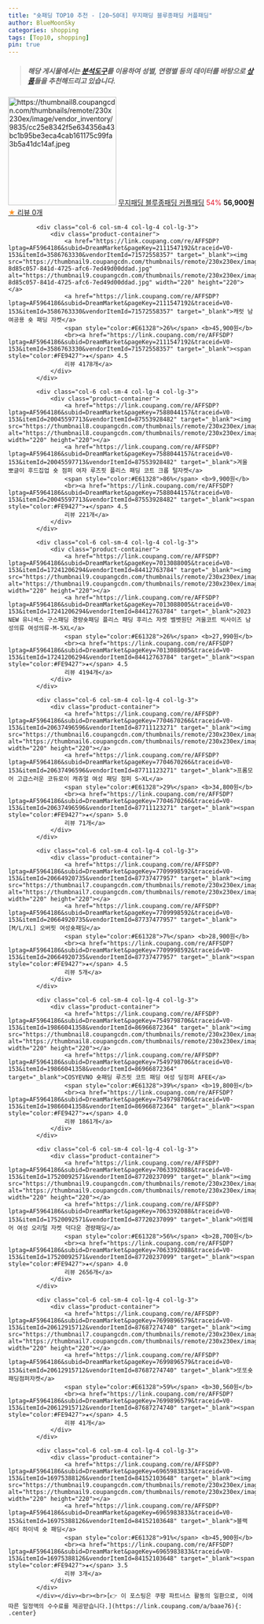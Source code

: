 ```yaml
---
title: "숏패딩 TOP10 추천 - [20~50대] 무지패딩 블루종패딩 커플패딩"
author: BlueMoonSky
categories: shopping
tags: [Top10, shopping]
pin: true
---
```


> ##### 해당 게시물에서는 [**분석도구**](https://itemscout.io/)를 이용하여 **성별**, **연령별** 등의 데이터를 바탕으로 [**상품**](https://link.coupang.com/a/baae76)들을 추천해드리고 있습니다.
<div class="container"><div class="row">
            <div class="col-6 col-sm-4 col-lg-4 col-lg-3">
                <div class="product-container">
                    <a href="https://link.coupang.com/re/AFFSDP?lptag=AF5964186&subid=DreamMarket&pageKey=7706864138&traceid=V0-153&itemId=20648541869&vendorItemId=87721787301" target="_blank"><img src="https://thumbnail8.coupangcdn.com/thumbnails/remote/230x230ex/image/vendor_inventory/9835/cc25e8342f5e634356a43bc1b95be3eca4cab161175c99fa3b5a41dc14af.jpeg" alt="https://thumbnail8.coupangcdn.com/thumbnails/remote/230x230ex/image/vendor_inventory/9835/cc25e8342f5e634356a43bc1b95be3eca4cab161175c99fa3b5a41dc14af.jpeg" width="220" height="220"></a>
                    <a href="https://link.coupang.com/re/AFFSDP?lptag=AF5964186&subid=DreamMarket&pageKey=7706864138&traceid=V0-153&itemId=20648541869&vendorItemId=87721787301" target="_blank">무지패딩 블루종패딩 커플패딩</a>
                    <span style="color:#E61328">54%</span> <b>56,900원</b>
                    <br><a href="https://link.coupang.com/re/AFFSDP?lptag=AF5964186&subid=DreamMarket&pageKey=7706864138&traceid=V0-153&itemId=20648541869&vendorItemId=87721787301" target="_blank"><span style="color:#FE9427">★</span> 
                    리뷰 0개</a>
                </div>
            </div>
            
            <div class="col-6 col-sm-4 col-lg-4 col-lg-3">
                <div class="product-container">
                    <a href="https://link.coupang.com/re/AFFSDP?lptag=AF5964186&subid=DreamMarket&pageKey=2111547192&traceid=V0-153&itemId=3586763330&vendorItemId=71572558357" target="_blank"><img src="https://thumbnail9.coupangcdn.com/thumbnails/remote/230x230ex/image/retail/images/1054077257689475-8d85c057-841d-4725-afc6-7ed49d00ddad.jpg" alt="https://thumbnail9.coupangcdn.com/thumbnails/remote/230x230ex/image/retail/images/1054077257689475-8d85c057-841d-4725-afc6-7ed49d00ddad.jpg" width="220" height="220"></a>
                    <a href="https://link.coupang.com/re/AFFSDP?lptag=AF5964186&subid=DreamMarket&pageKey=2111547192&traceid=V0-153&itemId=3586763330&vendorItemId=71572558357" target="_blank">캐럿 남여공용 숏 패딩 자켓</a>
                    <span style="color:#E61328">26%</span> <b>45,900원</b>
                    <br><a href="https://link.coupang.com/re/AFFSDP?lptag=AF5964186&subid=DreamMarket&pageKey=2111547192&traceid=V0-153&itemId=3586763330&vendorItemId=71572558357" target="_blank"><span style="color:#FE9427">★</span> 4.5
                    리뷰 4178개</a>
                </div>
            </div>
            
            <div class="col-6 col-sm-4 col-lg-4 col-lg-3">
                <div class="product-container">
                    <a href="https://link.coupang.com/re/AFFSDP?lptag=AF5964186&subid=DreamMarket&pageKey=7588044157&traceid=V0-153&itemId=20045597713&vendorItemId=87553928482" target="_blank"><img src="https://thumbnail8.coupangcdn.com/thumbnails/remote/230x230ex/image/vendor_inventory/f791/e35cb6b52201c4d4eeb669f763e09da1b448298e20f3a96161d76bfd8ecb.jpg" alt="https://thumbnail8.coupangcdn.com/thumbnails/remote/230x230ex/image/vendor_inventory/f791/e35cb6b52201c4d4eeb669f763e09da1b448298e20f3a96161d76bfd8ecb.jpg" width="220" height="220"></a>
                    <a href="https://link.coupang.com/re/AFFSDP?lptag=AF5964186&subid=DreamMarket&pageKey=7588044157&traceid=V0-153&itemId=20045597713&vendorItemId=87553928482" target="_blank">겨울 뽀글이 후드집업 숏 점퍼 여자 루즈핏 플리스 패딩 코트 크롭 털자켓</a>
                    <span style="color:#E61328">86%</span> <b>9,900원</b>
                    <br><a href="https://link.coupang.com/re/AFFSDP?lptag=AF5964186&subid=DreamMarket&pageKey=7588044157&traceid=V0-153&itemId=20045597713&vendorItemId=87553928482" target="_blank"><span style="color:#FE9427">★</span> 4.5
                    리뷰 221개</a>
                </div>
            </div>
            
            <div class="col-6 col-sm-4 col-lg-4 col-lg-3">
                <div class="product-container">
                    <a href="https://link.coupang.com/re/AFFSDP?lptag=AF5964186&subid=DreamMarket&pageKey=7013088005&traceid=V0-153&itemId=17241206294&vendorItemId=84412763784" target="_blank"><img src="https://thumbnail9.coupangcdn.com/thumbnails/remote/230x230ex/image/vendor_inventory/fcb9/2ecd2c630a796e42d3aecc00c3b55f22b35a2a3fcf78b760c15e462ca379.jpg" alt="https://thumbnail9.coupangcdn.com/thumbnails/remote/230x230ex/image/vendor_inventory/fcb9/2ecd2c630a796e42d3aecc00c3b55f22b35a2a3fcf78b760c15e462ca379.jpg" width="220" height="220"></a>
                    <a href="https://link.coupang.com/re/AFFSDP?lptag=AF5964186&subid=DreamMarket&pageKey=7013088005&traceid=V0-153&itemId=17241206294&vendorItemId=84412763784" target="_blank">2023 NEW 유니섹스 구스패딩 경량숏패딩 플리스 패딩 후리스 자켓 벨벳원단 겨울코트 빅사이즈 남성의류 여성의류-M-5XL</a>
                    <span style="color:#E61328">26%</span> <b>27,990원</b>
                    <br><a href="https://link.coupang.com/re/AFFSDP?lptag=AF5964186&subid=DreamMarket&pageKey=7013088005&traceid=V0-153&itemId=17241206294&vendorItemId=84412763784" target="_blank"><span style="color:#FE9427">★</span> 4.5
                    리뷰 4194개</a>
                </div>
            </div>
            
            <div class="col-6 col-sm-4 col-lg-4 col-lg-3">
                <div class="product-container">
                    <a href="https://link.coupang.com/re/AFFSDP?lptag=AF5964186&subid=DreamMarket&pageKey=7704670266&traceid=V0-153&itemId=20637496596&vendorItemId=87711123271" target="_blank"><img src="https://thumbnail6.coupangcdn.com/thumbnails/remote/230x230ex/image/vendor_inventory/3365/7057500663853ecd24415316023812e708f2498c239b3dd473016a5d2b04.png" alt="https://thumbnail6.coupangcdn.com/thumbnails/remote/230x230ex/image/vendor_inventory/3365/7057500663853ecd24415316023812e708f2498c239b3dd473016a5d2b04.png" width="220" height="220"></a>
                    <a href="https://link.coupang.com/re/AFFSDP?lptag=AF5964186&subid=DreamMarket&pageKey=7704670266&traceid=V0-153&itemId=20637496596&vendorItemId=87711123271" target="_blank">프롬모어 고급스러운 코듀로이 캐쥬얼 여성 패딩 점퍼 S~XL</a>
                    <span style="color:#E61328">29%</span> <b>34,800원</b>
                    <br><a href="https://link.coupang.com/re/AFFSDP?lptag=AF5964186&subid=DreamMarket&pageKey=7704670266&traceid=V0-153&itemId=20637496596&vendorItemId=87711123271" target="_blank"><span style="color:#FE9427">★</span> 5.0
                    리뷰 71개</a>
                </div>
            </div>
            
            <div class="col-6 col-sm-4 col-lg-4 col-lg-3">
                <div class="product-container">
                    <a href="https://link.coupang.com/re/AFFSDP?lptag=AF5964186&subid=DreamMarket&pageKey=7709998592&traceid=V0-153&itemId=20664920735&vendorItemId=87737477957" target="_blank"><img src="https://thumbnail7.coupangcdn.com/thumbnails/remote/230x230ex/image/vendor_inventory/9dd7/474a65b1c86ffb6699985ee9c0816d9ed98bcadc6754ebe9778b98501718.png" alt="https://thumbnail7.coupangcdn.com/thumbnails/remote/230x230ex/image/vendor_inventory/9dd7/474a65b1c86ffb6699985ee9c0816d9ed98bcadc6754ebe9778b98501718.png" width="220" height="220"></a>
                    <a href="https://link.coupang.com/re/AFFSDP?lptag=AF5964186&subid=DreamMarket&pageKey=7709998592&traceid=V0-153&itemId=20664920735&vendorItemId=87737477957" target="_blank">[M/L/XL] 오버핏 여성숏패딩</a>
                    <span style="color:#E61328">7%</span> <b>28,900원</b>
                    <br><a href="https://link.coupang.com/re/AFFSDP?lptag=AF5964186&subid=DreamMarket&pageKey=7709998592&traceid=V0-153&itemId=20664920735&vendorItemId=87737477957" target="_blank"><span style="color:#FE9427">★</span> 4.5
                    리뷰 5개</a>
                </div>
            </div>
            
            <div class="col-6 col-sm-4 col-lg-4 col-lg-3">
                <div class="product-container">
                    <a href="https://link.coupang.com/re/AFFSDP?lptag=AF5964186&subid=DreamMarket&pageKey=7549798706&traceid=V0-153&itemId=19866041358&vendorItemId=86966872364" target="_blank"><img src="https://thumbnail8.coupangcdn.com/thumbnails/remote/230x230ex/image/vendor_inventory/e68b/3856bce206a02b73a4a1243b40ca6d12ed3b05a82977d4cb1c72772b6651.jpg" alt="https://thumbnail8.coupangcdn.com/thumbnails/remote/230x230ex/image/vendor_inventory/e68b/3856bce206a02b73a4a1243b40ca6d12ed3b05a82977d4cb1c72772b6651.jpg" width="220" height="220"></a>
                    <a href="https://link.coupang.com/re/AFFSDP?lptag=AF5964186&subid=DreamMarket&pageKey=7549798706&traceid=V0-153&itemId=19866041358&vendorItemId=86966872364" target="_blank">COSYEVNO 숏패딩 루즈핏 코트 패딩 여성 딩점퍼 AFEE</a>
                    <span style="color:#E61328">39%</span> <b>19,800원</b>
                    <br><a href="https://link.coupang.com/re/AFFSDP?lptag=AF5964186&subid=DreamMarket&pageKey=7549798706&traceid=V0-153&itemId=19866041358&vendorItemId=86966872364" target="_blank"><span style="color:#FE9427">★</span> 4.0
                    리뷰 1861개</a>
                </div>
            </div>
            
            <div class="col-6 col-sm-4 col-lg-4 col-lg-3">
                <div class="product-container">
                    <a href="https://link.coupang.com/re/AFFSDP?lptag=AF5964186&subid=DreamMarket&pageKey=7063392088&traceid=V0-153&itemId=17520092571&vendorItemId=87720237099" target="_blank"><img src="https://thumbnail9.coupangcdn.com/thumbnails/remote/230x230ex/image/vendor_inventory/8f58/cd291fc550946d9a96f4dcbe6d9ec5d5af10a345aed543e87d8c1cc4a842.jpg" alt="https://thumbnail9.coupangcdn.com/thumbnails/remote/230x230ex/image/vendor_inventory/8f58/cd291fc550946d9a96f4dcbe6d9ec5d5af10a345aed543e87d8c1cc4a842.jpg" width="220" height="220"></a>
                    <a href="https://link.coupang.com/re/AFFSDP?lptag=AF5964186&subid=DreamMarket&pageKey=7063392088&traceid=V0-153&itemId=17520092571&vendorItemId=87720237099" target="_blank">어썸웨어 여성 오리털 자켓 덕다운 경량패딩</a>
                    <span style="color:#E61328">56%</span> <b>28,700원</b>
                    <br><a href="https://link.coupang.com/re/AFFSDP?lptag=AF5964186&subid=DreamMarket&pageKey=7063392088&traceid=V0-153&itemId=17520092571&vendorItemId=87720237099" target="_blank"><span style="color:#FE9427">★</span> 4.0
                    리뷰 2656개</a>
                </div>
            </div>
            
            <div class="col-6 col-sm-4 col-lg-4 col-lg-3">
                <div class="product-container">
                    <a href="https://link.coupang.com/re/AFFSDP?lptag=AF5964186&subid=DreamMarket&pageKey=7699896579&traceid=V0-153&itemId=20612915712&vendorItemId=87687274740" target="_blank"><img src="https://thumbnail7.coupangcdn.com/thumbnails/remote/230x230ex/image/vendor_inventory/da8a/85ad3ebe07539da2fc122dd0feb7118359c60673b85809aa7a756153019e.jpeg" alt="https://thumbnail7.coupangcdn.com/thumbnails/remote/230x230ex/image/vendor_inventory/da8a/85ad3ebe07539da2fc122dd0feb7118359c60673b85809aa7a756153019e.jpeg" width="220" height="220"></a>
                    <a href="https://link.coupang.com/re/AFFSDP?lptag=AF5964186&subid=DreamMarket&pageKey=7699896579&traceid=V0-153&itemId=20612915712&vendorItemId=87687274740" target="_blank">또또숏패딩점퍼자켓</a>
                    <span style="color:#E61328">59%</span> <b>30,560원</b>
                    <br><a href="https://link.coupang.com/re/AFFSDP?lptag=AF5964186&subid=DreamMarket&pageKey=7699896579&traceid=V0-153&itemId=20612915712&vendorItemId=87687274740" target="_blank"><span style="color:#FE9427">★</span> 4.5
                    리뷰 41개</a>
                </div>
            </div>
            
            <div class="col-6 col-sm-4 col-lg-4 col-lg-3">
                <div class="product-container">
                    <a href="https://link.coupang.com/re/AFFSDP?lptag=AF5964186&subid=DreamMarket&pageKey=6965983833&traceid=V0-153&itemId=16975388126&vendorItemId=84152103648" target="_blank"><img src="https://thumbnail9.coupangcdn.com/thumbnails/remote/230x230ex/image/vendor_inventory/53df/4634fa285402b9a74cbdaf1a58724e6fdf2e8348ac03041863867f12fce6.jpg" alt="https://thumbnail9.coupangcdn.com/thumbnails/remote/230x230ex/image/vendor_inventory/53df/4634fa285402b9a74cbdaf1a58724e6fdf2e8348ac03041863867f12fce6.jpg" width="220" height="220"></a>
                    <a href="https://link.coupang.com/re/AFFSDP?lptag=AF5964186&subid=DreamMarket&pageKey=6965983833&traceid=V0-153&itemId=16975388126&vendorItemId=84152103648" target="_blank">블랙 레더 하이넥 숏 패딩</a>
                    <span style="color:#E61328">91%</span> <b>45,900원</b>
                    <br><a href="https://link.coupang.com/re/AFFSDP?lptag=AF5964186&subid=DreamMarket&pageKey=6965983833&traceid=V0-153&itemId=16975388126&vendorItemId=84152103648" target="_blank"><span style="color:#FE9427">★</span> 3.5
                    리뷰 3개</a>
                </div>
            </div>
            </div></div><br><br>[👉 이 포스팅은 쿠팡 파트너스 활동의 일환으로, 이에 따른 일정액의 수수료를 제공받습니다.](https://link.coupang.com/a/baae76){: .center}